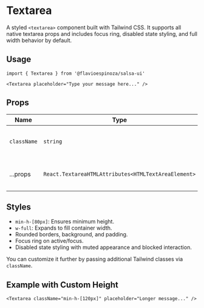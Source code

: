 # Textarea

A styled `<textarea>` component built with Tailwind CSS. It supports all native textarea props and includes focus ring, disabled state styling, and full width behavior by default.

## Usage

```tsx
import { Textarea } from '@flavioespinoza/salsa-ui'

<Textarea placeholder="Type your message here..." />
```

## Props

| Name      | Type                                       | Default | Description                          |
|-----------|--------------------------------------------|---------|--------------------------------------|
| `className` | `string`                                  | –       | Custom class names for styling.      |
| ...props  | `React.TextareaHTMLAttributes<HTMLTextAreaElement>` | –       | All native textarea props are supported. |

## Styles

- `min-h-[80px]`: Ensures minimum height.
- `w-full`: Expands to fill container width.
- Rounded borders, background, and padding.
- Focus ring on active/focus.
- Disabled state styling with muted appearance and blocked interaction.

You can customize it further by passing additional Tailwind classes via `className`.

## Example with Custom Height

```tsx
<Textarea className="min-h-[120px]" placeholder="Longer message..." />
```

